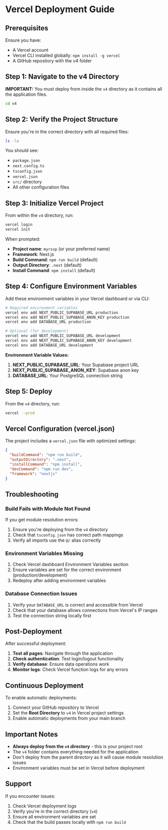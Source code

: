 # Vercel Deployment Guide

## Prerequisites

Ensure you have:
- A Vercel account
- Vercel CLI installed globally: `npm install -g vercel`
- A GitHub repository with the v4 folder

## Step 1: Navigate to the v4 Directory

**IMPORTANT:** You must deploy from inside the `v4` directory as it contains all the application files.

```bash
cd v4
```

## Step 2: Verify the Project Structure

Ensure you're in the correct directory with all required files:

```bash
ls -la
```

You should see:
- `package.json`
- `next.config.ts`
- `tsconfig.json`
- `vercel.json`
- `src/` directory
- All other configuration files

## Step 3: Initialize Vercel Project

From within the `v4` directory, run:

```bash
vercel login
vercel init
```

When prompted:
- **Project name**: `myrsvp` (or your preferred name)
- **Framework**: Next.js
- **Build Command**: `npm run build` (default)
- **Output Directory**: `.next` (default)
- **Install Command**: `npm install` (default)

## Step 4: Configure Environment Variables

Add these environment variables in your Vercel dashboard or via CLI:

```bash
# Required environment variables
vercel env add NEXT_PUBLIC_SUPABASE_URL production
vercel env add NEXT_PUBLIC_SUPABASE_ANON_KEY production
vercel env add DATABASE_URL production

# Optional (for development)
vercel env add NEXT_PUBLIC_SUPABASE_URL development
vercel env add NEXT_PUBLIC_SUPABASE_ANON_KEY development
vercel env add DATABASE_URL development
```

**Environment Variable Values:**

1. **NEXT_PUBLIC_SUPABASE_URL**: Your Supabase project URL
2. **NEXT_PUBLIC_SUPABASE_ANON_KEY**: Supabase anon key
3. **DATABASE_URL**: Your PostgreSQL connection string

## Step 5: Deploy

From the `v4` directory, run:

```bash
vercel --prod
```

## Vercel Configuration (vercel.json)

The project includes a `vercel.json` file with optimized settings:

```json
{
  "buildCommand": "npm run build",
  "outputDirectory": ".next",
  "installCommand": "npm install",
  "devCommand": "npm run dev",
  "framework": "nextjs"
}
```

## Troubleshooting

### Build Fails with Module Not Found

If you get module resolution errors:
1. Ensure you're deploying from the `v4` directory
2. Check that `tsconfig.json` has correct path mappings
3. Verify all imports use the `@/` alias correctly

### Environment Variables Missing

1. Check Vercel dashboard Environment Variables section
2. Ensure variables are set for the correct environment (production/development)
3. Redeploy after adding environment variables

### Database Connection Issues

1. Verify your `DATABASE_URL` is correct and accessible from Vercel
2. Check that your database allows connections from Vercel's IP ranges
3. Test the connection string locally first

## Post-Deployment

After successful deployment:

1. **Test all pages**: Navigate through the application
2. **Check authentication**: Test login/logout functionality
3. **Verify database**: Ensure data operations work
4. **Monitor logs**: Check Vercel function logs for any errors

## Continuous Deployment

To enable automatic deployments:

1. Connect your GitHub repository to Vercel
2. Set the **Root Directory** to `v4` in Vercel project settings
3. Enable automatic deployments from your main branch

## Important Notes

- **Always deploy from the `v4` directory** - this is your project root
- The `v4` folder contains everything needed for the application
- Don't deploy from the parent directory as it will cause module resolution issues
- Environment variables must be set in Vercel before deployment

## Support

If you encounter issues:
1. Check Vercel deployment logs
2. Verify you're in the correct directory (`v4`)
3. Ensure all environment variables are set
4. Check that the build passes locally with `npm run build`